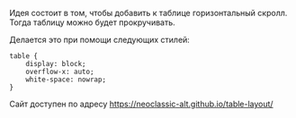 Идея состоит в том, чтобы добавить к таблице горизонтальный скролл. Тогда таблицу можно будет прокручивать.

Делается это при помощи следующих стилей:
```
table {
    display: block; 
    overflow-x: auto; 
    white-space: nowrap;
}
```
Сайт доступен по адресу https://neoclassic-alt.github.io/table-layout/
